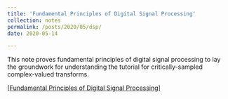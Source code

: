 ```yaml
---
title: 'Fundamental Principles of Digital Signal Processing'
collection: notes
permalink: /posts/2020/05/dsp/
date: 2020-05-14

---
```


This note proves fundamental principles of digital signal processing to lay the groundwork for understanding the tutorial for critically-sampled complex-valued transforms.

[[Fundamental Principles of Digital Signal Processing](https://complexfilter.github.io/files/principles.pdf)]
